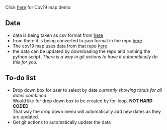 Click [here](https://shannon-goddard.github.io/COV19MAP/) for Cov19 map demo  

## Data  
- data is being taken as csv format from [here](https://raw.githubusercontent.com/nytimes/covid-19-data/master/us-counties.csv)  
- from there it is being converted to json format in the repo [here](https://github.com/Shannon-Goddard/data)
- The cov19 map uses data from that repo [here](https://raw.githubusercontent.com/Shannon-Goddard/data/master/data.json)
- the data can be updated by downloading the repo and running the python script. *There is a way in git actions to have it automatically do this for you.*

## To-do list  
- Drop down box for user to select by date *currently showing totals for all dates combined*  
Would like for drop down box to be created by for-loop. **NOT HARD CODED**  
That way the drop down menu will automatically add new dates as they are updated.  
- Get git actions to automatically update the data
